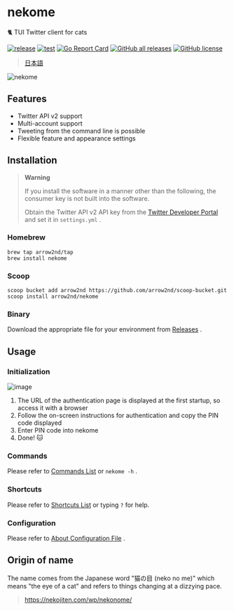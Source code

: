 # nekome

🐈 TUI Twitter client for cats

[![release](https://github.com/arrow2nd/nekome/actions/workflows/release.yml/badge.svg)](https://github.com/arrow2nd/nekome/actions/workflows/release.yml)
[![test](https://github.com/arrow2nd/nekome/actions/workflows/test.yml/badge.svg)](https://github.com/arrow2nd/nekome/actions/workflows/test.yml)
[![Go Report Card](https://goreportcard.com/badge/github.com/arrow2nd/nekome)](https://goreportcard.com/report/github.com/arrow2nd/nekome)
[![GitHub all releases](https://img.shields.io/github/downloads/arrow2nd/nekome/total)](https://github.com/arrow2nd/nekome/releases)
[![GitHub license](https://img.shields.io/github/license/arrow2nd/nekome)](https://github.com/arrow2nd/nekome/blob/main/LICENSE)

> [日本語](./README.md)

![nekome](https://user-images.githubusercontent.com/44780846/177174791-d5fb9db2-2a83-490a-8ed0-7d08fe16f89c.gif)

## Features

- Twitter API v2 support
- Multi-account support
- Tweeting from the command line is possible
- Flexible feature and appearance settings

## Installation

> **Warning**
>
> If you install the software in a manner other than the following, the consumer key is not built into the software.
>
> Obtain the Twitter API v2 API key from the [Twitter Developer Portal](https://developer.twitter.com/en/portal/projects-and-apps) and set it in `settings.yml` .

### Homebrew

```
brew tap arrow2nd/tap
brew install nekome
```

### Scoop

```
scoop bucket add arrow2nd https://github.com/arrow2nd/scoop-bucket.git
scoop install arrow2nd/nekome
```

### Binary

Download the appropriate file for your environment from [Releases](https://github.com/arrow2nd/nekome/releases) .

## Usage

### Initialization

![image](https://user-images.githubusercontent.com/44780846/177674269-2efa3342-bb1a-4be3-8133-7fc8f6e8cec0.png)

1. The URL of the authentication page is displayed at the first startup, so access it with a browser
2. Follow the on-screen instructions for authentication and copy the PIN code displayed
3. Enter PIN code into nekome
4. Done! 🐱

### Commands

Please refer to [Commands List](./docs/en/commands.md) or `nekome -h` .

### Shortcuts

Please refer to [Shortcuts List](./docs/en/shortcuts.md) or typing `?` for help.

### Configuration

Please refer to [About Configuration File](./docs/en/config.md) .

## Origin of name

The name comes from the Japanese word "猫の目 (neko no me)" which means "the eye of a cat" and refers to things changing at a dizzying pace.

> https://nekojiten.com/wp/nekonome/
